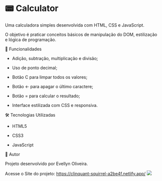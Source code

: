 # 📟 Calculator

Uma calculadora simples desenvolvida com HTML, CSS e JavaScript.

O objetivo é praticar conceitos básicos de manipulação do DOM, estilização e lógica de programação.



🚀 Funcionalidades

- Adição, subtração, multiplicação e divisão;

- Uso de ponto decimal;

- Botão C para limpar todos os valores;

- Botão ← para apagar o último caractere;

- Botão = para calcular o resultado;

- Interface estilizada com CSS e responsiva.



🛠️ Tecnologias Utilizadas

- HTML5

- CSS3

- JavaScript



📌 Autor

Projeto desenvolvido por Evellyn Oliveira.


Acesse o Site do projeto:
https://clinquant-squirrel-a2be4f.netlify.app/
<img src="printProject.png">
